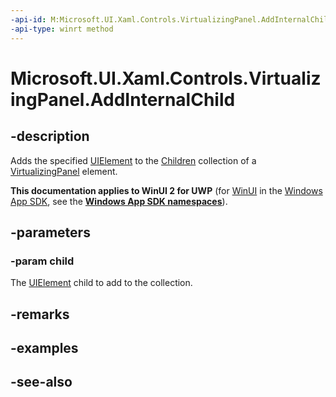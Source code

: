 ```yaml
---
-api-id: M:Microsoft.UI.Xaml.Controls.VirtualizingPanel.AddInternalChild(Microsoft.UI.Xaml.UIElement)
-api-type: winrt method
---
```


<!-- Method syntax
protected void AddInternalChild(Windows.UI.Xaml.UIElement child)
-->

# Microsoft.UI.Xaml.Controls.VirtualizingPanel.AddInternalChild

## -description
Adds the specified [UIElement](../microsoft.ui.xaml/uielement.md) to the [Children](panel_children.md) collection of a [VirtualizingPanel](virtualizingpanel.md) element.

**This documentation applies to WinUI 2 for UWP** (for [WinUI](/windows/apps/winui/winui3/) in the [Windows App SDK](/windows/apps/windows-app-sdk/), see the **[Windows App SDK namespaces](/windows/windows-app-sdk/api/winrt/)**).

## -parameters
### -param child
The [UIElement](../microsoft.ui.xaml/uielement.md) child to add to the collection.

## -remarks

## -examples

## -see-also
